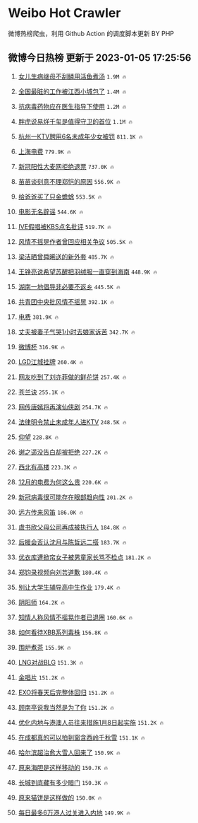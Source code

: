 # Weibo Hot Crawler 



微博热榜爬虫，利用 Github Action 的调度脚本更新 BY PHP 


## 微博今日热榜 更新于 2023-01-05 17:25:56 
1. [女儿生病继母不刮鳞用活鱼煮汤](https://s.weibo.com/weibo?q=%23%E5%A5%B3%E5%84%BF%E7%94%9F%E7%97%85%E7%BB%A7%E6%AF%8D%E4%B8%8D%E5%88%AE%E9%B3%9E%E7%94%A8%E6%B4%BB%E9%B1%BC%E7%85%AE%E6%B1%A4%23&t=31&band_rank=1&Refer=top) `1.9M 🔥` 

1. [全国最脏的工作被江西小城包了](https://s.weibo.com/weibo?q=%23%E5%85%A8%E5%9B%BD%E6%9C%80%E8%84%8F%E7%9A%84%E5%B7%A5%E4%BD%9C%E8%A2%AB%E6%B1%9F%E8%A5%BF%E5%B0%8F%E5%9F%8E%E5%8C%85%E4%BA%86%23&t=31&band_rank=2&Refer=top) `1.4M 🔥` 

1. [抗病毒药物应在医生指导下使用](https://s.weibo.com/weibo?q=%23%E6%8A%97%E7%97%85%E6%AF%92%E8%8D%AF%E7%89%A9%E5%BA%94%E5%9C%A8%E5%8C%BB%E7%94%9F%E6%8C%87%E5%AF%BC%E4%B8%8B%E4%BD%BF%E7%94%A8%23&t=31&band_rank=3&Refer=top) `1.2M 🔥` 

1. [胖虎说易烊千玺是值得守卫的首位](https://s.weibo.com/weibo?q=%23%E8%83%96%E8%99%8E%E8%AF%B4%E6%98%93%E7%83%8A%E5%8D%83%E7%8E%BA%E6%98%AF%E5%80%BC%E5%BE%97%E5%AE%88%E5%8D%AB%E7%9A%84%E9%A6%96%E4%BD%8D%23&t=31&band_rank=4&Refer=top) `1.1M 🔥` 

1. [杭州一KTV聘用6名未成年少女被罚](https://s.weibo.com/weibo?q=%23%E6%9D%AD%E5%B7%9E%E4%B8%80KTV%E8%81%98%E7%94%A86%E5%90%8D%E6%9C%AA%E6%88%90%E5%B9%B4%E5%B0%91%E5%A5%B3%E8%A2%AB%E7%BD%9A%23&t=31&band_rank=5&Refer=top) `811.1K 🔥` 

1. [上海电费](https://s.weibo.com/weibo?q=%23%E4%B8%8A%E6%B5%B7%E7%94%B5%E8%B4%B9%23&t=31&band_rank=6&Refer=top) `779.9K 🔥` 

1. [新冠阳性大麦网拒绝退票](https://s.weibo.com/weibo?q=%23%E6%96%B0%E5%86%A0%E9%98%B3%E6%80%A7%E5%A4%A7%E9%BA%A6%E7%BD%91%E6%8B%92%E7%BB%9D%E9%80%80%E7%A5%A8%23&t=31&band_rank=7&Refer=top) `737.0K 🔥` 

1. [苗苗谈刻意不理郑恺的原因](https://s.weibo.com/weibo?q=%23%E8%8B%97%E8%8B%97%E8%B0%88%E5%88%BB%E6%84%8F%E4%B8%8D%E7%90%86%E9%83%91%E6%81%BA%E7%9A%84%E5%8E%9F%E5%9B%A0%23&t=31&band_rank=8&Refer=top) `556.9K 🔥` 

1. [给爸爸买了只金蟾蜍](https://s.weibo.com/weibo?q=%23%E7%BB%99%E7%88%B8%E7%88%B8%E4%B9%B0%E4%BA%86%E5%8F%AA%E9%87%91%E8%9F%BE%E8%9C%8D%23&t=31&band_rank=9&Refer=top) `553.5K 🔥` 

1. [电影无名辟谣](https://s.weibo.com/weibo?q=%23%E7%94%B5%E5%BD%B1%E6%97%A0%E5%90%8D%E8%BE%9F%E8%B0%A3%23&t=31&band_rank=10&Refer=top) `544.6K 🔥` 

1. [IVE假唱被KBS点名批评](https://s.weibo.com/weibo?q=%23IVE%E5%81%87%E5%94%B1%E8%A2%ABKBS%E7%82%B9%E5%90%8D%E6%89%B9%E8%AF%84%23&t=31&band_rank=11&Refer=top) `519.7K 🔥` 

1. [风情不摇晃作者曾回应相关争议](https://s.weibo.com/weibo?q=%23%E9%A3%8E%E6%83%85%E4%B8%8D%E6%91%87%E6%99%83%E4%BD%9C%E8%80%85%E6%9B%BE%E5%9B%9E%E5%BA%94%E7%9B%B8%E5%85%B3%E4%BA%89%E8%AE%AE%23&t=31&band_rank=12&Refer=top) `505.5K 🔥` 

1. [梁洁晒曾舜晞送的新外套](https://s.weibo.com/weibo?q=%23%E6%A2%81%E6%B4%81%E6%99%92%E6%9B%BE%E8%88%9C%E6%99%9E%E9%80%81%E7%9A%84%E6%96%B0%E5%A4%96%E5%A5%97%23&t=31&band_rank=13&Refer=top) `485.7K 🔥` 

1. [王铮亮说希望苏醒把羽绒服一直穿到海南](https://s.weibo.com/weibo?q=%23%E7%8E%8B%E9%93%AE%E4%BA%AE%E8%AF%B4%E5%B8%8C%E6%9C%9B%E8%8B%8F%E9%86%92%E6%8A%8A%E7%BE%BD%E7%BB%92%E6%9C%8D%E4%B8%80%E7%9B%B4%E7%A9%BF%E5%88%B0%E6%B5%B7%E5%8D%97%23&t=31&band_rank=14&Refer=top) `448.9K 🔥` 

1. [湖南一地倡导非必要不返乡](https://s.weibo.com/weibo?q=%23%E6%B9%96%E5%8D%97%E4%B8%80%E5%9C%B0%E5%80%A1%E5%AF%BC%E9%9D%9E%E5%BF%85%E8%A6%81%E4%B8%8D%E8%BF%94%E4%B9%A1%23&t=31&band_rank=15&Refer=top) `445.5K 🔥` 

1. [共青团中央批风情不摇晃](https://s.weibo.com/weibo?q=%23%E5%85%B1%E9%9D%92%E5%9B%A2%E4%B8%AD%E5%A4%AE%E6%89%B9%E9%A3%8E%E6%83%85%E4%B8%8D%E6%91%87%E6%99%83%23&t=31&band_rank=16&Refer=top) `392.1K 🔥` 

1. [电费](https://s.weibo.com/weibo?q=%E7%94%B5%E8%B4%B9&t=31&band_rank=17&Refer=top) `381.9K 🔥` 

1. [丈夫被妻子气哭1小时去娘家诉苦](https://s.weibo.com/weibo?q=%23%E4%B8%88%E5%A4%AB%E8%A2%AB%E5%A6%BB%E5%AD%90%E6%B0%94%E5%93%AD1%E5%B0%8F%E6%97%B6%E5%8E%BB%E5%A8%98%E5%AE%B6%E8%AF%89%E8%8B%A6%23&t=31&band_rank=18&Refer=top) `342.7K 🔥` 

1. [微博杯](https://s.weibo.com/weibo?q=%E5%BE%AE%E5%8D%9A%E6%9D%AF&t=31&band_rank=19&Refer=top) `316.9K 🔥` 

1. [LGD江城挂牌](https://s.weibo.com/weibo?q=%23LGD%E6%B1%9F%E5%9F%8E%E6%8C%82%E7%89%8C%23&t=31&band_rank=20&Refer=top) `260.4K 🔥` 

1. [网友吃到了刘亦菲做的鲜花饼](https://s.weibo.com/weibo?q=%23%E7%BD%91%E5%8F%8B%E5%90%83%E5%88%B0%E4%BA%86%E5%88%98%E4%BA%A6%E8%8F%B2%E5%81%9A%E7%9A%84%E9%B2%9C%E8%8A%B1%E9%A5%BC%23&t=31&band_rank=21&Refer=top) `257.4K 🔥` 

1. [苍兰诀](https://s.weibo.com/weibo?q=%E8%8B%8D%E5%85%B0%E8%AF%80&t=31&band_rank=22&Refer=top) `255.1K 🔥` 

1. [网传唐嫣将再演仙侠剧](https://s.weibo.com/weibo?q=%23%E7%BD%91%E4%BC%A0%E5%94%90%E5%AB%A3%E5%B0%86%E5%86%8D%E6%BC%94%E4%BB%99%E4%BE%A0%E5%89%A7%23&t=31&band_rank=23&Refer=top) `254.7K 🔥` 

1. [法律明令禁止未成年人进KTV](https://s.weibo.com/weibo?q=%23%E6%B3%95%E5%BE%8B%E6%98%8E%E4%BB%A4%E7%A6%81%E6%AD%A2%E6%9C%AA%E6%88%90%E5%B9%B4%E4%BA%BA%E8%BF%9BKTV%23&t=31&band_rank=24&Refer=top) `248.5K 🔥` 

1. [仰望](https://s.weibo.com/weibo?q=%E4%BB%B0%E6%9C%9B&t=31&band_rank=25&Refer=top) `228.8K 🔥` 

1. [谢之遥没告白却被拒绝](https://s.weibo.com/weibo?q=%23%E8%B0%A2%E4%B9%8B%E9%81%A5%E6%B2%A1%E5%91%8A%E7%99%BD%E5%8D%B4%E8%A2%AB%E6%8B%92%E7%BB%9D%23&t=31&band_rank=26&Refer=top) `227.2K 🔥` 

1. [西北有高楼](https://s.weibo.com/weibo?q=%E8%A5%BF%E5%8C%97%E6%9C%89%E9%AB%98%E6%A5%BC&t=31&band_rank=27&Refer=top) `223.3K 🔥` 

1. [12月的电费为何这么贵](https://s.weibo.com/weibo?q=%2312%E6%9C%88%E7%9A%84%E7%94%B5%E8%B4%B9%E4%B8%BA%E4%BD%95%E8%BF%99%E4%B9%88%E8%B4%B5%23&t=31&band_rank=28&Refer=top) `220.6K 🔥` 

1. [新冠病毒很可能存在眼部趋向性](https://s.weibo.com/weibo?q=%23%E6%96%B0%E5%86%A0%E7%97%85%E6%AF%92%E5%BE%88%E5%8F%AF%E8%83%BD%E5%AD%98%E5%9C%A8%E7%9C%BC%E9%83%A8%E8%B6%8B%E5%90%91%E6%80%A7%23&t=31&band_rank=29&Refer=top) `201.2K 🔥` 

1. [远方传来风笛](https://s.weibo.com/weibo?q=%E8%BF%9C%E6%96%B9%E4%BC%A0%E6%9D%A5%E9%A3%8E%E7%AC%9B&t=31&band_rank=30&Refer=top) `186.0K 🔥` 

1. [虞书欣父母公司再成被执行人](https://s.weibo.com/weibo?q=%23%E8%99%9E%E4%B9%A6%E6%AC%A3%E7%88%B6%E6%AF%8D%E5%85%AC%E5%8F%B8%E5%86%8D%E6%88%90%E8%A2%AB%E6%89%A7%E8%A1%8C%E4%BA%BA%23&t=31&band_rank=31&Refer=top) `184.8K 🔥` 

1. [后援会否认沈月与陈哲远二搭](https://s.weibo.com/weibo?q=%23%E5%90%8E%E6%8F%B4%E4%BC%9A%E5%90%A6%E8%AE%A4%E6%B2%88%E6%9C%88%E4%B8%8E%E9%99%88%E5%93%B2%E8%BF%9C%E4%BA%8C%E6%90%AD%23&t=31&band_rank=32&Refer=top) `183.7K 🔥` 

1. [优衣库遭掀帘女子被男童家长骂不检点](https://s.weibo.com/weibo?q=%23%E4%BC%98%E8%A1%A3%E5%BA%93%E9%81%AD%E6%8E%80%E5%B8%98%E5%A5%B3%E5%AD%90%E8%A2%AB%E7%94%B7%E7%AB%A5%E5%AE%B6%E9%95%BF%E9%AA%82%E4%B8%8D%E6%A3%80%E7%82%B9%23&t=31&band_rank=33&Refer=top) `181.2K 🔥` 

1. [郑钧录视频向刘芸道歉](https://s.weibo.com/weibo?q=%23%E9%83%91%E9%92%A7%E5%BD%95%E8%A7%86%E9%A2%91%E5%90%91%E5%88%98%E8%8A%B8%E9%81%93%E6%AD%89%23&t=31&band_rank=34&Refer=top) `180.4K 🔥` 

1. [别让大学生辅导高中生作业](https://s.weibo.com/weibo?q=%23%E5%88%AB%E8%AE%A9%E5%A4%A7%E5%AD%A6%E7%94%9F%E8%BE%85%E5%AF%BC%E9%AB%98%E4%B8%AD%E7%94%9F%E4%BD%9C%E4%B8%9A%23&t=31&band_rank=35&Refer=top) `179.4K 🔥` 

1. [阴阳师](https://s.weibo.com/weibo?q=%E9%98%B4%E9%98%B3%E5%B8%88&t=31&band_rank=36&Refer=top) `164.2K 🔥` 

1. [知情人称风情不摇晃作者已退圈](https://s.weibo.com/weibo?q=%23%E7%9F%A5%E6%83%85%E4%BA%BA%E7%A7%B0%E9%A3%8E%E6%83%85%E4%B8%8D%E6%91%87%E6%99%83%E4%BD%9C%E8%80%85%E5%B7%B2%E9%80%80%E5%9C%88%23&t=31&band_rank=37&Refer=top) `160.6K 🔥` 

1. [如何看待XBB系列毒株](https://s.weibo.com/weibo?q=%23%E5%A6%82%E4%BD%95%E7%9C%8B%E5%BE%85XBB%E7%B3%BB%E5%88%97%E6%AF%92%E6%A0%AA%23&t=31&band_rank=38&Refer=top) `156.8K 🔥` 

1. [围炉煮茶](https://s.weibo.com/weibo?q=%E5%9B%B4%E7%82%89%E7%85%AE%E8%8C%B6&t=31&band_rank=39&Refer=top) `155.9K 🔥` 

1. [LNG对战BLG](https://s.weibo.com/weibo?q=%23LNG%E5%AF%B9%E6%88%98BLG%23&t=31&band_rank=40&Refer=top) `151.3K 🔥` 

1. [金唱片](https://s.weibo.com/weibo?q=%E9%87%91%E5%94%B1%E7%89%87&t=31&band_rank=41&Refer=top) `151.2K 🔥` 

1. [EXO将春天后完整体回归](https://s.weibo.com/weibo?q=%23EXO%E5%B0%86%E6%98%A5%E5%A4%A9%E5%90%8E%E5%AE%8C%E6%95%B4%E4%BD%93%E5%9B%9E%E5%BD%92%23&t=31&band_rank=42&Refer=top) `151.2K 🔥` 

1. [顾南亭说我当然是为了你](https://s.weibo.com/weibo?q=%23%E9%A1%BE%E5%8D%97%E4%BA%AD%E8%AF%B4%E6%88%91%E5%BD%93%E7%84%B6%E6%98%AF%E4%B8%BA%E4%BA%86%E4%BD%A0%23&t=31&band_rank=43&Refer=top) `151.2K 🔥` 

1. [优化内地与港澳人员往来措施1月8日起实施](https://s.weibo.com/weibo?q=%23%E4%BC%98%E5%8C%96%E5%86%85%E5%9C%B0%E4%B8%8E%E6%B8%AF%E6%BE%B3%E4%BA%BA%E5%91%98%E5%BE%80%E6%9D%A5%E6%8E%AA%E6%96%BD1%E6%9C%888%E6%97%A5%E8%B5%B7%E5%AE%9E%E6%96%BD%23&t=31&band_rank=44&Refer=top) `151.2K 🔥` 

1. [在成都真的可以拍到窗含西岭千秋雪](https://s.weibo.com/weibo?q=%23%E5%9C%A8%E6%88%90%E9%83%BD%E7%9C%9F%E7%9A%84%E5%8F%AF%E4%BB%A5%E6%8B%8D%E5%88%B0%E7%AA%97%E5%90%AB%E8%A5%BF%E5%B2%AD%E5%8D%83%E7%A7%8B%E9%9B%AA%23&t=31&band_rank=45&Refer=top) `151.1K 🔥` 

1. [哈尔滨超治愈大雪人回来了](https://s.weibo.com/weibo?q=%23%E5%93%88%E5%B0%94%E6%BB%A8%E8%B6%85%E6%B2%BB%E6%84%88%E5%A4%A7%E9%9B%AA%E4%BA%BA%E5%9B%9E%E6%9D%A5%E4%BA%86%23&t=31&band_rank=46&Refer=top) `150.9K 🔥` 

1. [原来海胆是这样移动的](https://s.weibo.com/weibo?q=%23%E5%8E%9F%E6%9D%A5%E6%B5%B7%E8%83%86%E6%98%AF%E8%BF%99%E6%A0%B7%E7%A7%BB%E5%8A%A8%E7%9A%84%23&t=31&band_rank=47&Refer=top) `150.7K 🔥` 

1. [长城到底藏有多少暗门](https://s.weibo.com/weibo?q=%23%E9%95%BF%E5%9F%8E%E5%88%B0%E5%BA%95%E8%97%8F%E6%9C%89%E5%A4%9A%E5%B0%91%E6%9A%97%E9%97%A8%23&t=31&band_rank=48&Refer=top) `150.3K 🔥` 

1. [原来猫饼是这样做的](https://s.weibo.com/weibo?q=%23%E5%8E%9F%E6%9D%A5%E7%8C%AB%E9%A5%BC%E6%98%AF%E8%BF%99%E6%A0%B7%E5%81%9A%E7%9A%84%23&t=31&band_rank=49&Refer=top) `150.0K 🔥` 

1. [每日最多6万港人过关进入内地](https://s.weibo.com/weibo?q=%23%E6%AF%8F%E6%97%A5%E6%9C%80%E5%A4%9A6%E4%B8%87%E6%B8%AF%E4%BA%BA%E8%BF%87%E5%85%B3%E8%BF%9B%E5%85%A5%E5%86%85%E5%9C%B0%23&t=31&band_rank=50&Refer=top) `149.9K 🔥` 

